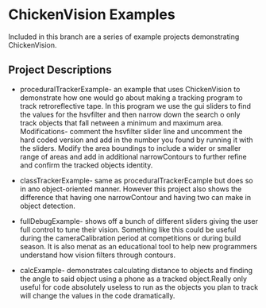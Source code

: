# ChickenVision Examples

Included in this branch are a series of example projects demonstrating ChickenVision.

## Project Descriptions
 * proceduralTrackerExample- an example that uses ChickenVision to demonstrate how one would go about making a tracking program to track retroreflective tape. In this program we use the gui sliders to find the values for the hsvfilter and then narrow down the search o only track objects that fall netween a minimum and maximum area. Modifications- comment the hsvfilter slider line and uncomment the hard coded version and add in the number you found by running it with the sliders. Modify the area boundings to include a wider or smaller range of areas and add in additional narrowContours to further refine and confirm the tracked objects identity.
 
 * classTrackerExample- same as proceduralTrackerEcample but does so in ano object-oriented manner. However this project also shows the difference that having one narrowContour and having two can make in object detection.
 
 * fullDebugExample- shows off a bunch of different sliders giving the user full control to tune their vision. Something like this could be useful during the cameraCalibration period at competitions or during build season. It is also menat as an educational tool to help new programmers understand how vision filters through contours.
 
* calcExample- demonstrates calculating distance to objects and finding the angle to said object using a phone as a tracked object.Really only useful for code absolutely useless to run as the objects you plan to track will change the values in the code dramatically.

